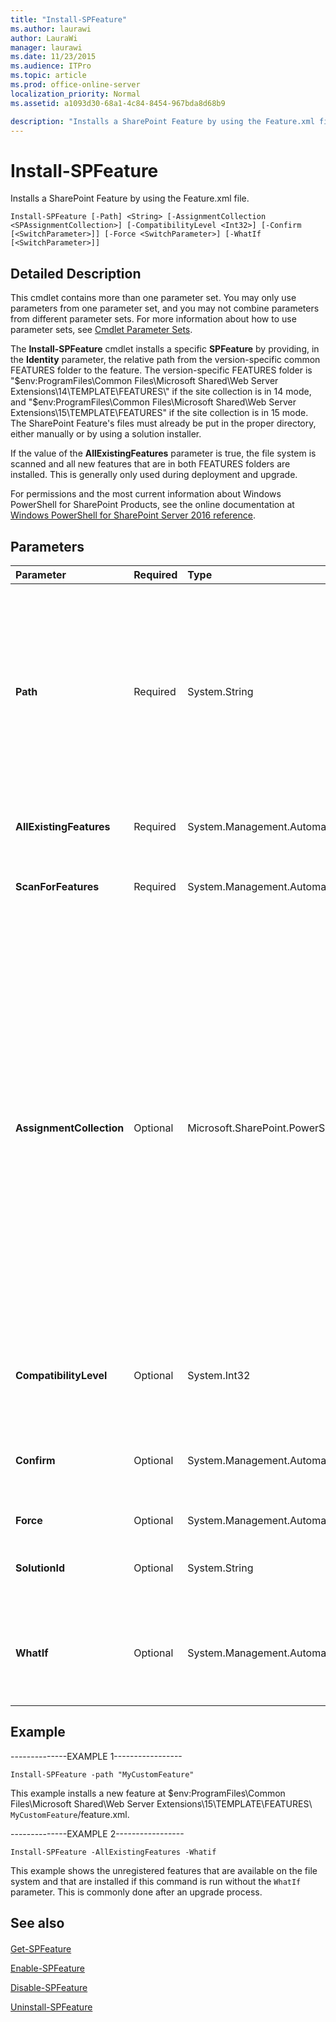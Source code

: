 ```yaml
---
title: "Install-SPFeature"
ms.author: laurawi
author: LauraWi
manager: laurawi
ms.date: 11/23/2015
ms.audience: ITPro
ms.topic: article
ms.prod: office-online-server
localization_priority: Normal
ms.assetid: a1093d30-68a1-4c84-8454-967bda8d68b9

description: "Installs a SharePoint Feature by using the Feature.xml file."
---
```


# Install-SPFeature

Installs a SharePoint Feature by using the Feature.xml file.
  
```
Install-SPFeature [-Path] <String> [-AssignmentCollection <SPAssignmentCollection>] [-CompatibilityLevel <Int32>] [-Confirm [<SwitchParameter>]] [-Force <SwitchParameter>] [-WhatIf [<SwitchParameter>]]
```

## Detailed Description

This cmdlet contains more than one parameter set. You may only use parameters from one parameter set, and you may not combine parameters from different parameter sets. For more information about how to use parameter sets, see [Cmdlet Parameter Sets](https://go.microsoft.com/fwlink/?LinkID=187810).
  
The **Install-SPFeature** cmdlet installs a specific **SPFeature** by providing, in the **Identity** parameter, the relative path from the version-specific common FEATURES folder to the feature. The version-specific FEATURES folder is "$env:ProgramFiles\Common Files\Microsoft Shared\Web Server Extensions\14\TEMPLATE\FEATURES\" if the site collection is in 14 mode, and "$env:ProgramFiles\Common Files\Microsoft Shared\Web Server Extensions\15\TEMPLATE\FEATURES\" if the site collection is in 15 mode. The SharePoint Feature's files must already be put in the proper directory, either manually or by using a solution installer. 
  
If the value of the **AllExistingFeatures** parameter is true, the file system is scanned and all new features that are in both FEATURES folders are installed. This is generally only used during deployment and upgrade. 
  
For permissions and the most current information about Windows PowerShell for SharePoint Products, see the online documentation at [Windows PowerShell for SharePoint Server 2016 reference](https://go.microsoft.com/fwlink/p/?LinkId=671715).
  
## Parameters

|**Parameter**|**Required**|**Type**|**Description**|
|:-----|:-----|:-----|:-----|
|**Path** <br/> |Required  <br/> |System.String  <br/> |Specifies an authentic file path; for example, MyFeature.  <br/> The path to feature must be a literal path to the 14\Template\Features directory. The feature.xml file name is implied and does not need to be provided.  <br/> If the path to the feature is not found , the following error message is displayed: "Failed to find the XML file at location 14\Template\Features\\<file path\>."  <br/> |
|**AllExistingFeatures** <br/> |Required  <br/> |System.Management.Automation.SwitchParameter  <br/> |Scans for existing, but unregistered features, and then registers them with the farm.  <br/> |
|**ScanForFeatures** <br/> |Required  <br/> |System.Management.Automation.SwitchParameter  <br/> |Scans and then displays a feature. The **ScanForFeatures** parameter does not install a feature.  <br/> |
|**AssignmentCollection** <br/> |Optional  <br/> |Microsoft.SharePoint.PowerShell.SPAssignmentCollection  <br/> |Manages objects for the purpose of proper disposal. Use of objects, such as **SPWeb** or **SPSite**, can use large amounts of memory and use of these objects in Windows PowerShell scripts requires proper memory management. Using the **SPAssignment** object, you can assign objects to a variable and dispose of the objects after they are needed to free up memory. When **SPWeb**, **SPSite**, or **SPSiteAdministration** objects are used, the objects are automatically disposed of if an assignment collection or the **Global** parameter is not used.  <br/> > [!NOTE]> When the **Global** parameter is used, all objects are contained in the global store. If objects are not immediately used, or disposed of by using the **Stop-SPAssignment** command, an out-of-memory scenario can occur.           |
|**CompatibilityLevel** <br/> |Optional  <br/> |System.Int32  <br/> |Specifies the version of feature to install. When the version is not specified it will default to the web applications MaxVersion value.  <br/> |
|**Confirm** <br/> |Optional  <br/> |System.Management.Automation.SwitchParameter  <br/> |Prompts you for confirmation before executing the command. For more information, type the following command: **get-help about_commonparameters** <br/> |
|**Force** <br/> |Optional  <br/> |System.Management.Automation.SwitchParameter  <br/> |Forces the installation of an already installed feature.  <br/> |
|**SolutionId** <br/> |Optional  <br/> |System.String  <br/> |Specifies the solution ID of the features. If the **SolutionId** parameter is not provided, all solution IDs are scanned.  <br/> |
|**WhatIf** <br/> |Optional  <br/> |System.Management.Automation.SwitchParameter  <br/> |Displays a message that describes the effect of the command instead of executing the command. For more information, type the following command: **get-help about_commonparameters** <br/> |
   
## Example

--------------EXAMPLE 1-----------------
  
```
Install-SPFeature -path "MyCustomFeature"
```

This example installs a new feature at $env:ProgramFiles\Common Files\Microsoft Shared\Web Server Extensions\15\TEMPLATE\FEATURES\ `MyCustomFeature`/feature.xml.
  
--------------EXAMPLE 2-----------------
  
```
Install-SPFeature -AllExistingFeatures -Whatif
```

This example shows the unregistered features that are available on the file system and that are installed if this command is run without the  `WhatIf` parameter. This is commonly done after an upgrade process. 
  
## See also

#### 

[Get-SPFeature](get-spfeature.md)
  
[Enable-SPFeature](enable-spfeature.md)
  
[Disable-SPFeature](disable-spfeature.md)
  
[Uninstall-SPFeature](uninstall-spfeature.md)


